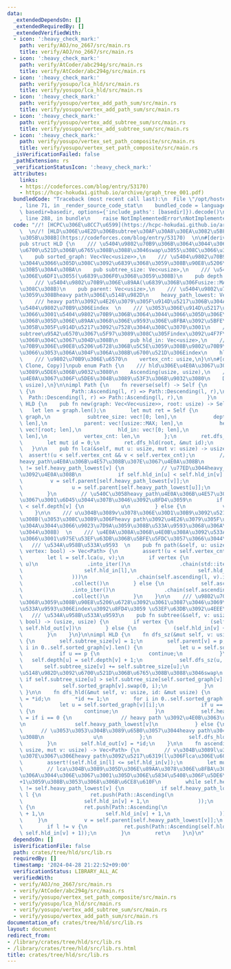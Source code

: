 ```yaml
---
data:
  _extendedDependsOn: []
  _extendedRequiredBy: []
  _extendedVerifiedWith:
  - icon: ':heavy_check_mark:'
    path: verify/AOJ/no_2667/src/main.rs
    title: verify/AOJ/no_2667/src/main.rs
  - icon: ':heavy_check_mark:'
    path: verify/AtCoder/abc294g/src/main.rs
    title: verify/AtCoder/abc294g/src/main.rs
  - icon: ':heavy_check_mark:'
    path: verify/yosupo/lca_hld/src/main.rs
    title: verify/yosupo/lca_hld/src/main.rs
  - icon: ':heavy_check_mark:'
    path: verify/yosupo/vertex_add_path_sum/src/main.rs
    title: verify/yosupo/vertex_add_path_sum/src/main.rs
  - icon: ':heavy_check_mark:'
    path: verify/yosupo/vertex_add_subtree_sum/src/main.rs
    title: verify/yosupo/vertex_add_subtree_sum/src/main.rs
  - icon: ':heavy_check_mark:'
    path: verify/yosupo/vertex_set_path_composite/src/main.rs
    title: verify/yosupo/vertex_set_path_composite/src/main.rs
  _isVerificationFailed: false
  _pathExtension: rs
  _verificationStatusIcon: ':heavy_check_mark:'
  attributes:
    links:
    - https://codeforces.com/blog/entry/53170)
    - https://hcpc-hokudai.github.io/archive/graph_tree_001.pdf)
  bundledCode: "Traceback (most recent call last):\n  File \"/opt/hostedtoolcache/Python/3.10.14/x64/lib/python3.10/site-packages/onlinejudge_verify/documentation/build.py\"\
    , line 71, in _render_source_code_stat\n    bundled_code = language.bundle(stat.path,\
    \ basedir=basedir, options={'include_paths': [basedir]}).decode()\n  File \"/opt/hostedtoolcache/Python/3.10.14/x64/lib/python3.10/site-packages/onlinejudge_verify/languages/rust.py\"\
    , line 288, in bundle\n    raise NotImplementedError\nNotImplementedError\n"
  code: "//! [HCPC\u306E\u8CC7\u6599](https://hcpc-hokudai.github.io/archive/graph_tree_001.pdf)\
    \  \n//! [HLD\u306E\u4E2D\u306Bsubtree\u30AF\u30A8\u30EA\u3082\u5BFE\u5FDC\u3055\
    \u305B\u308B](https://codeforces.com/blog/entry/53170)  \n\n#[derive(Debug)]\n\
    pub struct HLD {\n    /// \u5404\u9802\u70B9\u306B\u3064\u3044\u3066\u3001heavypath(descending)\u304C\
    \u6700\u521D\u306B\u6765\u308B\u3088\u3046swap\u3055\u308C\u3066\u3044\u308B\n\
    \    pub sorted_graph: Vec<Vec<usize>>,\n    /// \u5404\u9802\u70B9\u306B\u3064\
    \u3044\u3066\u305D\u308C\u3092\u6839\u3068\u3059\u308B\u90E8\u5206\u6728\u306E\
    \u30B5\u30A4\u30BA\n    pub subtree_size: Vec<usize>,\n    /// \u5404\u9802\u70B9\
    \u306E\u6DF1\u3055(\u6839\u306F0\u3068\u3059\u308B)\n    pub depth: Vec<usize>,\n\
    \    /// \u5404\u9802\u70B9\u306E\u89AA(\u6839\u306B\u306Fusize::MAX\u3092\u5165\
    \u308C\u308B)\n    pub parent: Vec<usize>,\n    /// \u5404\u9802\u70B9\u306E\u5C5E\
    \u3059\u308Bheavy path\u306E\u5148\u982D\n    heavy_path_lowest: Vec<usize>,\n\
    \    /// heavy path\u3092\u4E26\u3079\u305F\u914D\u5217\u306B\u304A\u3051\u308B\
    \u5404\u9802\u70B9\u306Eindex  \n    /// \u3053\u306E\u914D\u5217\u306B\u304A\u3044\
    \u3066\u3001\u5404\u9802\u70B9\u306B\u3064\u3044\u3066\u305D\u306E\u9802\u70B9\
    \u3068\u305D\u306E\u89AA\u3068\u306E\u9593\u306E\u8FBA\u3092\u5BFE\u5FDC\u3055\
    \u305B\u305F\u914D\u5217\u3092\u7528\u3044\u308C\u3070\u3001\n    /// path\u3084\
    subtree\u95A2\u6570\u3067\u5F97\u3089\u308C\u305Findex\u3092\u4F7F\u3046\u3053\
    \u3068\u304C\u3067\u304D\u308B\n    pub hld_in: Vec<usize>,\n    /// \u5404\u9802\
    \u70B9\u306E\u90E8\u5206\u6728\u306B\u5C5E\u3059\u308B\u9802\u70B9\u304C\u51FA\
    \u3066\u3053\u306A\u304F\u306A\u308B\u6700\u521D\u306Eindex\n    hld_out: Vec<usize>,\n\
    \    /// \u9802\u70B9\u306E\u6570\n    vertex_cnt: usize,\n}\n\n#[derive(Debug,\
    \ Clone, Copy)]\npub enum Path {\n    /// hld\u306E\u4E0A\u3067\u306F\u53F3\u304B\
    \u3089\u5DE6\u306B\u9032\u3080\n    Ascending(usize, usize),\n    /// hld\u306E\
    \u4E0A\u3067\u306F\u5DE6\u304B\u3089\u53F3\u306B\u9032\u3080\n    Descending(usize,\
    \ usize),\n}\n\nimpl Path {\n    fn reverse(self) -> Self {\n        match self\
    \ {\n            Path::Ascending(l, r) => Path::Descending(l, r),\n          \
    \  Path::Descending(l, r) => Path::Ascending(l, r),\n        }\n    }\n}\n\nimpl\
    \ HLD {\n    pub fn new(graph: Vec<Vec<usize>>, root: usize) -> Self {\n     \
    \   let len = graph.len();\n        let mut ret = Self {\n            sorted_graph:\
    \ graph,\n            subtree_size: vec![0; len],\n            depth: vec![0;\
    \ len],\n            parent: vec![usize::MAX; len],\n            heavy_path_lowest:\
    \ vec![root; len],\n            hld_in: vec![0; len],\n            hld_out: vec![0;\
    \ len],\n            vertex_cnt: len,\n        };\n        ret.dfs_sz(root, usize::MAX);\n\
    \        let mut id = 0;\n        ret.dfs_hld(root, &mut id);\n        ret\n \
    \   }\n\n    pub fn lca(&self, mut u: usize, mut v: usize) -> usize {\n      \
    \  assert!(u < self.vertex_cnt && v < self.vertex_cnt);\n        // \u540C\u3058\
    heavy_path\u4E0A\u306B\u4E57\u308B\u307E\u3067\u4E0A\u308B\n        while self.heavy_path_lowest[u]\
    \ != self.heavy_path_lowest[v] {\n            // \u77ED\u3044heavy_path\u306E\u65B9\
    \u3092\u4E0A\u308B\n            if self.hld_in[u] < self.hld_in[v] {\n       \
    \         v = self.parent[self.heavy_path_lowest[v]];\n            } else {\n\
    \                u = self.parent[self.heavy_path_lowest[u]];\n            }\n\
    \        }\n        // \u540C\u3058heavy_path\u4E0A\u306B\u4E57\u3063\u305F\u306E\
    \u3067\u3001\u6D45\u3044\u307B\u3046\u3092\u8FD4\u3059\n        if self.depth[u]\
    \ < self.depth[v] {\n            u\n        } else {\n            v\n        }\n\
    \    }\n\n    /// u\u304B\u3089v\u3078\u306E\u30D1\u30B9\u3092\u5217\u6319\u3059\
    \u308B(\u3053\u308C\u3089\u306Fheavy path\u3092\u4E26\u3079\u305F\u914D\u5217\u306B\
    \u304A\u3044\u3066\u9023\u7D9A\u3059\u308B\u533A\u9593\u3068\u306A\u3063\u3066\
    \u3044\u308B)  \n    /// \u4E0A\u308A\u3068\u4E0B\u308A\u3092\u533A\u5225\u3057\
    \u3066\u3001\u975E\u53EF\u63DB\u306B\u5BFE\u5FDC\u3057\u3066\u3044\u308B  \n \
    \   /// \u534A\u958B\u533A\u9593  \n    pub fn path(&self, u: usize, v: usize,\
    \ vertex: bool) -> Vec<Path> {\n        assert!(u < self.vertex_cnt && v < self.vertex_cnt);\n\
    \        let l = self.lca(u, v);\n        if vertex {\n            self.ascending(l,\
    \ u)\n                .into_iter()\n                .chain(std::iter::once(Path::Descending(\n\
    \                    self.hld_in[l],\n                    self.hld_in[l] + 1,\n\
    \                )))\n                .chain(self.ascending(l, v).into_iter().map(Path::reverse).rev())\n\
    \                .collect()\n        } else {\n            self.ascending(l, u)\n\
    \                .into_iter()\n                .chain(self.ascending(l, v).into_iter().map(Path::reverse).rev())\n\
    \                .collect()\n        }\n    }\n\n    /// \u9802\u70B9v\u3092\u6839\
    \u3068\u3059\u308B\u90E8\u5206\u6728\u3092\u3061\u3087\u3046\u3069\u542B\u3080\
    \u533A\u9593\u306Eindex\u3092\u8FD4\u3059 \u53EF\u63DB\u3092\u4EEE\u5B9A  \n \
    \   /// \u534A\u958B\u533A\u9593\n    pub fn subtree(&self, v: usize, vertex:\
    \ bool) -> (usize, usize) {\n        if vertex {\n            (self.hld_in[v],\
    \ self.hld_out[v])\n        } else {\n            (self.hld_in[v] + 1, self.hld_out[v])\n\
    \        }\n    }\n}\n\nimpl HLD {\n    fn dfs_sz(&mut self, v: usize, p: usize)\
    \ {\n        self.subtree_size[v] = 1;\n        self.parent[v] = p;\n        for\
    \ i in 0..self.sorted_graph[v].len() {\n            let u = self.sorted_graph[v][i];\n\
    \            if u == p {\n                continue;\n            }\n         \
    \   self.depth[u] = self.depth[v] + 1;\n            self.dfs_sz(u, v);\n     \
    \       self.subtree_size[v] += self.subtree_size[u];\n            // heavy path\u306E\
    \u5148\u982D\u3092\u6700\u521D\u306B\u6765\u308B\u3088\u3046swap\n           \
    \ if self.subtree_size[u] > self.subtree_size[self.sorted_graph[v][0]] {\n   \
    \             self.sorted_graph[v].swap(0, i);\n            }\n        }\n   \
    \ }\n\n    fn dfs_hld(&mut self, v: usize, id: &mut usize) {\n        self.hld_in[v]\
    \ = *id;\n        *id += 1;\n        for i in 0..self.sorted_graph[v].len() {\n\
    \            let u = self.sorted_graph[v][i];\n            if u == self.parent[v]\
    \ {\n                continue;\n            }\n            self.heavy_path_lowest[u]\
    \ = if i == 0 {\n                // heavy path \u3092\u4E0B\u3063\u3066\u3044\u308B\
    \n                self.heavy_path_lowest[v]\n            } else {\n          \
    \      // \u3053\u3053\u304B\u3089\u65B0\u3057\u3044heavy path\u304C\u59CB\u307E\
    \u308B\n                u\n            };\n            self.dfs_hld(u, id);\n\
    \        }\n        self.hld_out[v] = *id;\n    }\n\n    fn ascending(&self, l:\
    \ usize, mut v: usize) -> Vec<Path> {\n        // v\u304B\u3089l\u3078\u4E0A\u308B\
    \u307E\u3067\u306Eheavy path\u3092\u5217\u6319(l\u306Flca\u306E\u60F3\u5B9A)\n\
    \        assert!(self.hld_in[l] <= self.hld_in[v]);\n        let mut ret = vec![];\n\
    \        // lca\u304B\u3089\u305D\u306E\u89AA\u3078\u306E\u8FBA\u306F\u542B\u307E\
    \u306A\u3044\u306E\u3067\u3001\u305D\u306E\u5834\u5408\u306F\u5DE6\u8FBA\u3092\
    +1\u3059\u308B\u3053\u3068\u306B\u6CE8\u610F\n        while self.heavy_path_lowest[l]\
    \ != self.heavy_path_lowest[v] {\n            if self.heavy_path_lowest[v] !=\
    \ l {\n                ret.push(Path::Ascending(\n                    self.hld_in[self.heavy_path_lowest[v]],\n\
    \                    self.hld_in[v] + 1,\n                ));\n            } else\
    \ {\n                ret.push(Path::Ascending(\n                    self.hld_in[self.heavy_path_lowest[v]]\
    \ + 1,\n                    self.hld_in[v] + 1,\n                ));\n       \
    \     }\n            v = self.parent[self.heavy_path_lowest[v]];\n        }\n\
    \        if l != v {\n            ret.push(Path::Ascending(self.hld_in[l] + 1,\
    \ self.hld_in[v] + 1));\n        }\n        ret\n    }\n}\n"
  dependsOn: []
  isVerificationFile: false
  path: crates/tree/hld/src/lib.rs
  requiredBy: []
  timestamp: '2024-04-28 21:22:52+09:00'
  verificationStatus: LIBRARY_ALL_AC
  verifiedWith:
  - verify/AOJ/no_2667/src/main.rs
  - verify/AtCoder/abc294g/src/main.rs
  - verify/yosupo/vertex_set_path_composite/src/main.rs
  - verify/yosupo/lca_hld/src/main.rs
  - verify/yosupo/vertex_add_subtree_sum/src/main.rs
  - verify/yosupo/vertex_add_path_sum/src/main.rs
documentation_of: crates/tree/hld/src/lib.rs
layout: document
redirect_from:
- /library/crates/tree/hld/src/lib.rs
- /library/crates/tree/hld/src/lib.rs.html
title: crates/tree/hld/src/lib.rs
---
```

